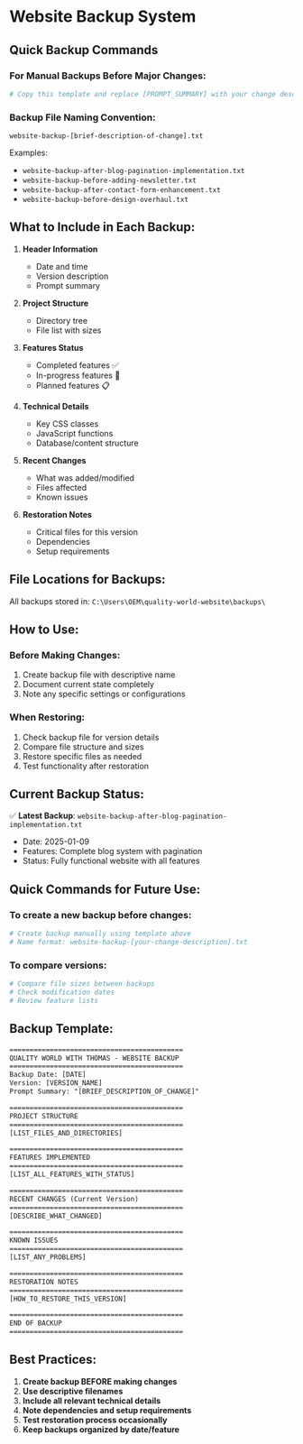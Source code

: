 # Website Backup System

## Quick Backup Commands

### For Manual Backups Before Major Changes:

```bash
# Copy this template and replace [PROMPT_SUMMARY] with your change description
```

### Backup File Naming Convention:
`website-backup-[brief-description-of-change].txt`

Examples:
- `website-backup-after-blog-pagination-implementation.txt`
- `website-backup-before-adding-newsletter.txt`
- `website-backup-after-contact-form-enhancement.txt`
- `website-backup-before-design-overhaul.txt`

## What to Include in Each Backup:

1. **Header Information**
   - Date and time
   - Version description
   - Prompt summary

2. **Project Structure**
   - Directory tree
   - File list with sizes

3. **Features Status**
   - Completed features ✅
   - In-progress features 🚧
   - Planned features 📋

4. **Technical Details**
   - Key CSS classes
   - JavaScript functions
   - Database/content structure

5. **Recent Changes**
   - What was added/modified
   - Files affected
   - Known issues

6. **Restoration Notes**
   - Critical files for this version
   - Dependencies
   - Setup requirements

## File Locations for Backups:
All backups stored in: `C:\Users\OEM\quality-world-website\backups\`

## How to Use:

### Before Making Changes:
1. Create backup file with descriptive name
2. Document current state completely
3. Note any specific settings or configurations

### When Restoring:
1. Check backup file for version details
2. Compare file structure and sizes
3. Restore specific files as needed
4. Test functionality after restoration

## Current Backup Status:

✅ **Latest Backup**: `website-backup-after-blog-pagination-implementation.txt`
- Date: 2025-01-09
- Features: Complete blog system with pagination
- Status: Fully functional website with all features

## Quick Commands for Future Use:

### To create a new backup before changes:
```bash
# Create backup manually using template above
# Name format: website-backup-[your-change-description].txt
```

### To compare versions:
```bash
# Compare file sizes between backups
# Check modification dates
# Review feature lists
```

## Backup Template:

```txt
===========================================
QUALITY WORLD WITH THOMAS - WEBSITE BACKUP
===========================================
Backup Date: [DATE]
Version: [VERSION_NAME]
Prompt Summary: "[BRIEF_DESCRIPTION_OF_CHANGE]"

===========================================
PROJECT STRUCTURE
===========================================
[LIST_FILES_AND_DIRECTORIES]

===========================================
FEATURES IMPLEMENTED
===========================================
[LIST_ALL_FEATURES_WITH_STATUS]

===========================================
RECENT CHANGES (Current Version)
===========================================
[DESCRIBE_WHAT_CHANGED]

===========================================
KNOWN ISSUES
===========================================
[LIST_ANY_PROBLEMS]

===========================================
RESTORATION NOTES
===========================================
[HOW_TO_RESTORE_THIS_VERSION]

===========================================
END OF BACKUP
===========================================
```

## Best Practices:

1. **Create backup BEFORE making changes**
2. **Use descriptive filenames**
3. **Include all relevant technical details**
4. **Note dependencies and setup requirements**
5. **Test restoration process occasionally**
6. **Keep backups organized by date/feature**

